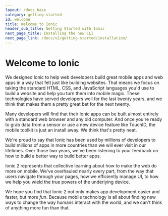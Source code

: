```yaml
---
layout: /docs_base
category: getting-started
id: welcome
title: Welcome to Ionic
header_sub_title: Getting Started with Ionic
next_page_title: Installing the new CLI
next_page_link: /docs/v2/getting-started/installation/
---
```


# Welcome to Ionic

We designed Ionic to help web developers build great mobile apps and web apps in a way that felt just like building websites. That means we focus on taking the standard HTML, CSS, and JavaScript languages you'd use to build a website and help you turn them into mobile magic. These technologies have served developers well for the last twenty years, and we think that makes them a pretty great bet for the next twenty.

Many developers will find that their Ionic apps can be built almost entirely with a standard web browser and any old computer. And once you're ready to grab data from a sensor or use a new device feature like TouchID, the mobile toolkit is just an install away. We think that's pretty neat.

We're proud to say that Ionic has been used by millions of developers to build millions of apps in more countries than we will ever visit in our lifetimes. Over those two years, we've been listening to your feedback on how to build a better way to build better apps.

Ionic 2 represents that collective learning about how to make the web do more on mobile. We've overhauled nearly every part, from the way that users navigate through your pages, how we efficiently manage UI, to how we help you wield the true powers of the underlying device.

We hope you find that Ionic 2 not only makes app development easier and faster, but more *fun*. Because mobile technology is all about finding new ways to change the way humans interact with the world, and we can't think of anything more fun than that.
